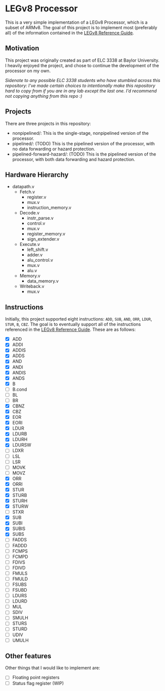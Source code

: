 # LEGv8 Processor

This is a very simple implementation of a LEGv8 Processor, which is a subset of ARMv8. The goal of this project is to implement most (preferably all) of the information contained in the [LEGv8 Reference Guide](resources/LEGv8_Reference.pdf). 

## Motivation

This project was originally created as part of ELC 3338 at Baylor University. I heavily enjoyed the project, and chose to continue the development of the processor on my own.

_Sidenote to any possible ELC 3338 students who have stumbled across this repository: I've made certain choices to intentionally make this repository hard to copy from if you are in any lab except the last one. I'd recommend not copying anything from this repo :)_

## Projects

There are three projects in this repository:

- nonpipelined/: This is the single-stage, nonpipelined version of the processor.
- pipelined/: (TODO) This is the pipelined version of the processor, with no data forwarding or hazard protection.
- pipelined-forward-hazard/: (TODO) This is the pipelined version of the processor, with both data forwarding and hazard protection.

## Hardware Hierarchy

- datapath.v
    - Fetch.v
        - register.v
        - mux.v
        - instruction_memory.v
    - Decode.v
        - instr_parse.v
        - control.v
        - mux.v
        - register_memory.v
        - sign_extender.v
    - Execute.v
        - left_shift.v
        - adder.v
        - alu_control.v
        - mux.v
        - alu.v
    - Memory.v
        - data_memory.v
    - Writeback.v
        - mux.v

## Instructions

Initially, this project supported eight instructions: `ADD`, `SUB`, `AND`, `ORR`, `LDUR`, `STUR`, `B`, `CBZ`. The goal is to eventually support all of the instructions referenced in the [LEGv8 Reference Guide](resources/LEGv8_Reference.pdf). These are as follows:

- [x] ADD
- [x] ADDI
- [x] ADDIS
- [x] ADDS
- [x] AND
- [x] ANDI
- [x] ANDIS
- [x] ANDS
- [x] B
- [ ] B.cond
- [ ] BL
- [ ] BR
- [x] CBNZ
- [x] CBZ
- [x] EOR
- [x] EORI
- [x] LDUR
- [x] LDURB
- [x] LDURH
- [x] LDURSW
- [ ] LDXR
- [ ] LSL
- [ ] LSR
- [ ] MOVK
- [ ] MOVZ
- [x] ORR
- [x] ORRI
- [x] STUR
- [x] STURB
- [x] STURH
- [x] STURW
- [ ] STXR
- [x] SUB
- [x] SUBI
- [x] SUBIS
- [x] SUBS
- [ ] FADDS
- [ ] FADDD
- [ ] FCMPS
- [ ] FCMPD
- [ ] FDIVS
- [ ] FDIVD
- [ ] FMULS
- [ ] FMULD
- [ ] FSUBS
- [ ] FSUBD
- [ ] LDURS
- [ ] LDURD
- [ ] MUL
- [ ] SDIV
- [ ] SMULH
- [ ] STURS
- [ ] STURD
- [ ] UDIV
- [ ] UMULH

## Other features

Other things that I would like to implement are:

- [ ] Floating point registers
- [ ] Status flag register (WIP)
